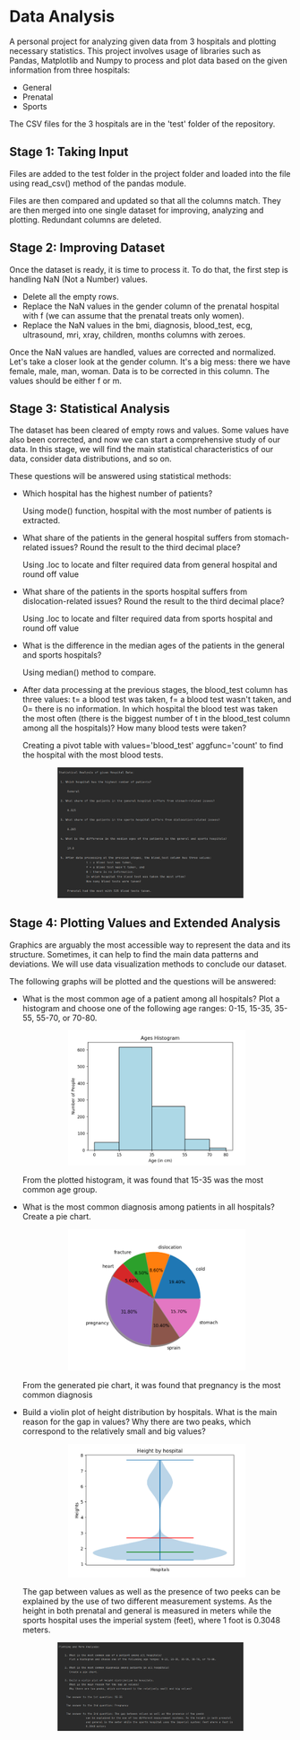 # Data Analysis
A personal project for analyzing given data from 3 hospitals and plotting necessary statistics.
This project involves usage of libraries such as Pandas, Matplotlib and Numpy to process and plot data based on the given information from three hospitals:
- General
- Prenatal
- Sports

The CSV files for the 3 hospitals are in the 'test' folder of the repository.


## Stage 1: Taking Input

Files are added to the test folder in the project folder and loaded into the file using read_csv() method of the pandas module.

Files are then compared and updated so that all the columns match. They are then merged into one single dataset for improving, analyzing and plotting. Redundant columns are deleted.


## Stage 2: Improving Dataset

Once the dataset is ready, it is time to process it. To do that, the first step is handling NaN (Not a Number) values. 

- Delete all the empty rows.
- Replace the NaN values in the gender column of the prenatal hospital with f (we can assume that the prenatal treats only women).
- Replace the NaN values in the bmi, diagnosis, blood_test, ecg, ultrasound, mri, xray, children, months columns with zeroes.

Once the NaN values are handled, values are corrected and normalized.
Let's take a closer look at the gender column. It's a big mess: there we have female, male, man, woman. Data is to be corrected in this column. The values should be either f or m. 


## Stage 3: Statistical Analysis

The dataset has been cleared of empty rows and values. Some values have also been corrected, and now we can start a comprehensive study of our data.  In this stage, we will find the main statistical characteristics of our data, consider data distributions, and so on.

These questions will be answered using statistical methods:

- Which hospital has the highest number of patients?
	
    Using mode() function, hospital with the most number of patients is extracted.

- What share of the patients in the general hospital suffers from stomach-related issues? Round the result to the third decimal place?

    Using .loc to locate and filter required data from general hospital and round off value

- What share of the patients in the sports hospital suffers from dislocation-related issues? Round the result to the third decimal place?

   Using .loc to locate and filter required data from sports hospital and round off value

- What is the difference in the median ages of the patients in the general and sports hospitals?
	
   Using median() method to compare.
	
- After data processing at the previous stages, the blood_test column has three values: t= a blood test was taken, f= a blood test wasn't taken, and 0= there is no information. In which hospital the blood test was taken the most often (there is the biggest number of t in the blood_test column among all the hospitals)? How many blood tests were taken?

   Creating a pivot table with values='blood_test' aggfunc='count' to find the hospital with the most blood tests. 

<p align="center"><img src = "./images/stats.png?raw=true" width=66%></p>


## Stage 4: Plotting Values and Extended Analysis

Graphics are arguably the most accessible way to represent the data and its structure. Sometimes, it can help to find the main data patterns and deviations. We will use data visualization methods to conclude our dataset. 

The following graphs will be plotted and the questions will be answered:

- What is the most common age of a patient among all hospitals? Plot a histogram and choose one of the following age ranges: 0-15, 15-35, 35-55, 55-70, or 70-80.
	<p align="center"><img src = "./images/age_hist.png?raw=true" width=66%></p>
	From the plotted histogram, it was found that 15-35 was the most common age group.

- What is the most common diagnosis among patients in all hospitals? Create a pie chart.
	<p align="center"><img src = "./images/pie_chart.png?raw=true" width=66%></p>
	From the generated pie chart, it was found that pregnancy is the most common diagnosis
	
- Build a violin plot of height distribution by hospitals. What is the main reason for the gap in values? Why there are two peaks, which correspond to the relatively small and big values?
	<p align="center"><img src = "./images/violin_plot.png?raw=true" width=66%></p>
	The gap between values as well as the presence of two peeks can be explained by the use of two different measurement systems. As the height in both prenatal and general is measured in meters while the sports hospital uses the imperial system (feet), where 1 foot is 0.3048 meters.

<p align="center"><img src = "./images/plot_data.png?raw=true" width=66%></p>

